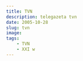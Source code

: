 ```yaml
---
title: TVN
description: telegazeta tvn
date: 2005-10-28
slug: tvn
image: 
tags:
    - TVN
    - XXI w
---
```


